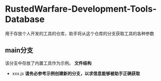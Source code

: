 # RustedWarfare-Development-Tools-Database
用于存放个人开发的工具的仓库，助手将从这个仓库的分支获取工具的各种参数
## main分支
该分支中存放了内置工具作为示例。
**文件结构**
- xxx.js
**请务必参考示例创建新的分支，以求信息能够被助手正确获取**
